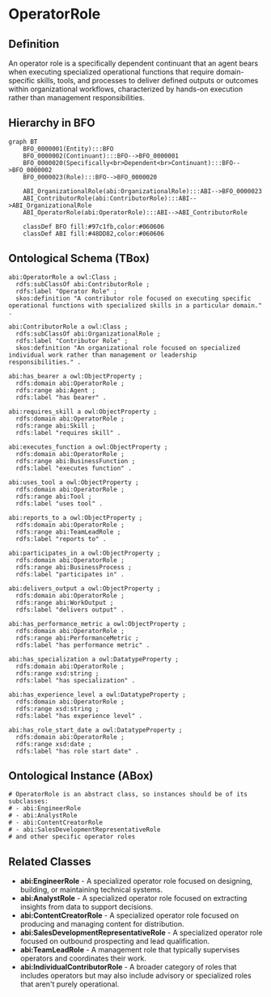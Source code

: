 # OperatorRole

## Definition
An operator role is a specifically dependent continuant that an agent bears when executing specialized operational functions that require domain-specific skills, tools, and processes to deliver defined outputs or outcomes within organizational workflows, characterized by hands-on execution rather than management responsibilities.

## Hierarchy in BFO
```mermaid
graph BT
    BFO_0000001(Entity):::BFO
    BFO_0000002(Continuant):::BFO-->BFO_0000001
    BFO_0000020(Specifically<br>Dependent<br>Continuant):::BFO-->BFO_0000002
    BFO_0000023(Role):::BFO-->BFO_0000020
    
    ABI_OrganizationalRole(abi:OrganizationalRole):::ABI-->BFO_0000023
    ABI_ContributorRole(abi:ContributorRole):::ABI-->ABI_OrganizationalRole
    ABI_OperatorRole(abi:OperatorRole):::ABI-->ABI_ContributorRole
    
    classDef BFO fill:#97c1fb,color:#060606
    classDef ABI fill:#48DD82,color:#060606
```

## Ontological Schema (TBox)
```turtle
abi:OperatorRole a owl:Class ;
  rdfs:subClassOf abi:ContributorRole ;
  rdfs:label "Operator Role" ;
  skos:definition "A contributor role focused on executing specific operational functions with specialized skills in a particular domain." .

abi:ContributorRole a owl:Class ;
  rdfs:subClassOf abi:OrganizationalRole ;
  rdfs:label "Contributor Role" ;
  skos:definition "An organizational role focused on specialized individual work rather than management or leadership responsibilities." .

abi:has_bearer a owl:ObjectProperty ;
  rdfs:domain abi:OperatorRole ;
  rdfs:range abi:Agent ;
  rdfs:label "has bearer" .

abi:requires_skill a owl:ObjectProperty ;
  rdfs:domain abi:OperatorRole ;
  rdfs:range abi:Skill ;
  rdfs:label "requires skill" .

abi:executes_function a owl:ObjectProperty ;
  rdfs:domain abi:OperatorRole ;
  rdfs:range abi:BusinessFunction ;
  rdfs:label "executes function" .

abi:uses_tool a owl:ObjectProperty ;
  rdfs:domain abi:OperatorRole ;
  rdfs:range abi:Tool ;
  rdfs:label "uses tool" .

abi:reports_to a owl:ObjectProperty ;
  rdfs:domain abi:OperatorRole ;
  rdfs:range abi:TeamLeadRole ;
  rdfs:label "reports to" .

abi:participates_in a owl:ObjectProperty ;
  rdfs:domain abi:OperatorRole ;
  rdfs:range abi:BusinessProcess ;
  rdfs:label "participates in" .

abi:delivers_output a owl:ObjectProperty ;
  rdfs:domain abi:OperatorRole ;
  rdfs:range abi:WorkOutput ;
  rdfs:label "delivers output" .

abi:has_performance_metric a owl:ObjectProperty ;
  rdfs:domain abi:OperatorRole ;
  rdfs:range abi:PerformanceMetric ;
  rdfs:label "has performance metric" .

abi:has_specialization a owl:DatatypeProperty ;
  rdfs:domain abi:OperatorRole ;
  rdfs:range xsd:string ;
  rdfs:label "has specialization" .

abi:has_experience_level a owl:DatatypeProperty ;
  rdfs:domain abi:OperatorRole ;
  rdfs:range xsd:string ;
  rdfs:label "has experience level" .

abi:has_role_start_date a owl:DatatypeProperty ;
  rdfs:domain abi:OperatorRole ;
  rdfs:range xsd:date ;
  rdfs:label "has role start date" .
```

## Ontological Instance (ABox)
```turtle
# OperatorRole is an abstract class, so instances should be of its subclasses:
# - abi:EngineerRole
# - abi:AnalystRole
# - abi:ContentCreatorRole
# - abi:SalesDevelopmentRepresentativeRole
# and other specific operator roles
```

## Related Classes
- **abi:EngineerRole** - A specialized operator role focused on designing, building, or maintaining technical systems.
- **abi:AnalystRole** - A specialized operator role focused on extracting insights from data to support decisions.
- **abi:ContentCreatorRole** - A specialized operator role focused on producing and managing content for distribution.
- **abi:SalesDevelopmentRepresentativeRole** - A specialized operator role focused on outbound prospecting and lead qualification.
- **abi:TeamLeadRole** - A management role that typically supervises operators and coordinates their work.
- **abi:IndividualContributorRole** - A broader category of roles that includes operators but may also include advisory or specialized roles that aren't purely operational. 